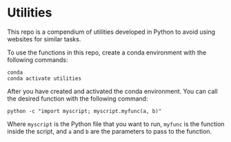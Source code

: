 # Utilities

This repo is a compendium of utilities developed in Python to avoid using websites for similar tasks.

To use the functions in this repo, create a conda environment with the following commands:

```
conda 
conda activate utilities
```

After you have created and activated the conda environment. You can call the desired function with the following command:

```
python -c "import myscript; myscript.myfunc(a, b)"
```

Where `myscript` is the Python file that you want to run, `myfunc` is the function inside the script, and `a` and `b` are the parameters to pass to the function.